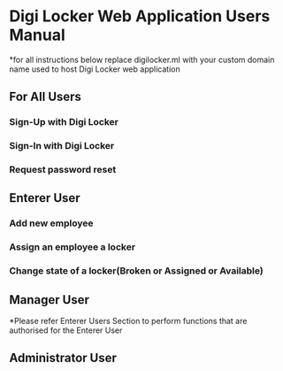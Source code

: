 # Digi Locker Web Application Users Manual 
*for all instructions below replace digilocker.ml with your custom domain name used to host Digi Locker web application
## For All Users

### Sign-Up with Digi Locker

### Sign-In with Digi Locker

### Request password reset

## Enterer User

### Add new employee

### Assign an employee a locker

### Change state of a locker(Broken or Assigned or Available)

## Manager User

*Please refer Enterer Users Section to perform functions that are authorised for the Enterer User 
## Administrator User
